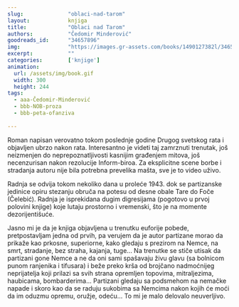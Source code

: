 ```yaml
---
slug:              "oblaci-nad-tarom"
layout:            knjiga
title:             "Oblaci nad Tarom"
authors:           "Čedomir Minderović"
goodreads_id:      "34657896"
img:               "https://images.gr-assets.com/books/1490127382l/34657896.jpg"
excerpt:           ""
categories:        ['knjige']
animation:
  url: /assets/img/book.gif
  width: 300
  height: 244
tags:
  - aaa-Čedomir-Minderović
  - bbb-NOB-proza
  - bbb-peta-ofanziva
  
---
```


Roman napisan verovatno tokom poslednje godine Drugog svetskog rata i objavljen ubrzo nakon rata. Interesantno je 
videti taj zamrznuti trenutak, još neizmenjen do neprepoznatljivosti kasnijim građenjem mitova, još necenzurisan nakon 
rezolucije Inform-biroa. Za eksplicitne scene borbe i stradanja autoru nije bila potrebna prevelika mašta, sve je to 
video uživo.

Radnja se odvija tokom nekoliko dana u proleće 1943. dok se partizanske jedinice opiru stezanju obruča na potesu od 
desne obale Tare do Foče (Čelebić). Radnja je isprekidana dugim digresijama (pogotovo u prvoj polovini knjige) koje 
lutaju prostorno i vremenski, što je na momente dezorijentišuće.

Jasno mi je da je knjiga objavljena u trenutku euforije pobede, pretpostavljam jedna od prvih, pa verujem da je autor 
partizane morao da prikaže kao prkosne, superiorne, kako gledaju s prezirom na Nemce, na smrt, stradanje, bez straha, 
kajanja, tuge... Na trenutke se stiče utisak da partizani gone Nemce a ne da oni sami spašavaju živu glavu (sa bolnicom 
punom ranjenika i tifusara) i beže preko krša od brojčano nadmoćnijeg neprijatelja koji prilazi sa svih strana opremljen 
topovima, mitraljezima, haubicama, bombarderima... Partizani gledaju sa podsmehom na nemačke napade i skoro kao da se 
raduju sukobima sa Nemcima nakon kojih će moći da im oduzmu opremu, oružje, odeću... To mi je malo delovalo neuverljivo.